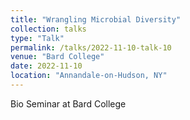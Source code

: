 ```yaml
---
title: "Wrangling Microbial Diversity"
collection: talks
type: "Talk"
permalink: /talks/2022-11-10-talk-10
venue: "Bard College"
date: 2022-11-10
location: "Annandale-on-Hudson, NY"
---
```


Bio Seminar at Bard College
